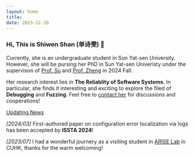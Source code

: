 ```yaml
---
layout: home
title: 
date: 2023-12-20 
---
```

### Hi, This is Shiwen Shan (单诗雯) 👋
Currently, she is an undergraduate student in Sun Yat-sen University. However, she will be pursing her PhD in Sun Yat-sen Univeristy under the supervison of 
<a href="https://yxsu.github.io/" class="highlighted">Prof. Su</a> and <a href="https://www.zibinzheng.com/" class="highlighted">Prof. Zheng</a> in 2024 Fall.
<!-- [<font color='blue'>Prof. Su</font>](https://yxsu.github.io/) and [<font color='blue'>Prof. Zheng</font>](https://www.zibinzheng.com/). -->

Her research interest lies in **The Reliablity of Software Systems**. In particular, she finds it interesting and exciting to explore the filed of **Debugging** and **Fuzzing**. Feel free to <a href="/contact.html">contact her</a> for discussions and cooperations!

<a href="/news.html" class="highlighted">Updating News</a>

*[2024/03]* First-authored paper on configuration error localization via logs has been accepted by **ISSTA 2024**!

*[2023/07]* I had a wonderful journery as a visiting student in <a href="http://ariselab.cse.cuhk.edu.hk/" class="highlighted">ARISE Lab</a> in CUHK, thanks for the warm welcoming!